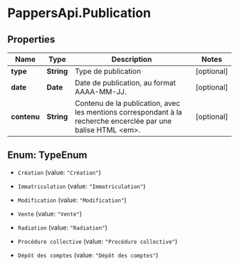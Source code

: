 # PappersApi.Publication

## Properties

Name | Type | Description | Notes
------------ | ------------- | ------------- | -------------
**type** | **String** | Type de publication | [optional] 
**date** | **Date** | Date de publication, au format AAAA-MM-JJ. | [optional] 
**contenu** | **String** | Contenu de la publication, avec les mentions correspondant à la recherche encerclée par une balise HTML &lt;em&gt;. | [optional] 



## Enum: TypeEnum


* `Création` (value: `"Création"`)

* `Immatriculation` (value: `"Immatriculation"`)

* `Modification` (value: `"Modification"`)

* `Vente` (value: `"Vente"`)

* `Radiation` (value: `"Radiation"`)

* `Procédure collective` (value: `"Procédure collective"`)

* `Dépôt des comptes` (value: `"Dépôt des comptes"`)





